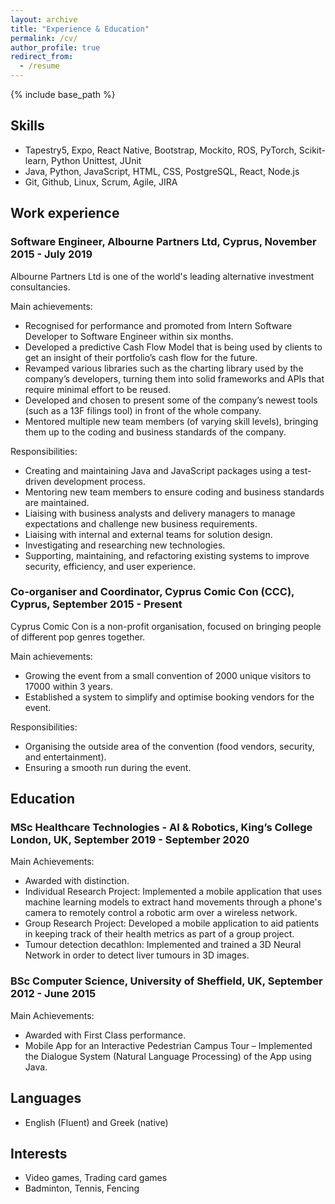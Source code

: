```yaml
---
layout: archive
title: "Experience & Education"
permalink: /cv/
author_profile: true
redirect_from:
  - /resume
---
```


{% include base_path %}

## Skills
  * Tapestry5, Expo, React Native, Bootstrap, Mockito, ROS, PyTorch, Scikit-learn, Python Unittest, JUnit
  * Java, Python, JavaScript, HTML, CSS, PostgreSQL, React, Node.js
  * Git, Github, Linux, Scrum, Agile, JIRA


## Work experience

### Software Engineer, Albourne Partners Ltd, Cyprus, November 2015 - July 2019    

  Albourne Partners Ltd is one of the world's leading alternative investment consultancies.

  Main achievements:
  * Recognised for performance and promoted from Intern Software Developer to Software Engineer within six months.
  * Developed a predictive Cash Flow Model that is being used by clients to get an insight of their portfolio’s cash flow for the future.
  * Revamped various libraries such as the charting library used by the company’s developers, turning them into solid frameworks and APIs that require minimal effort to be reused.
  * Developed and chosen to present some of the company’s newest tools (such as a 13F filings tool) in front of the whole company.
  * Mentored multiple new team members (of varying skill levels), bringing them up to the coding and business standards of the company.

  Responsibilities:
  * Creating and maintaining Java and JavaScript packages using a test-driven development process.
  * Mentoring new team members to ensure coding and business standards are maintained.
  * Liaising with business analysts and delivery managers to manage expectations and challenge new business requirements.
  * Liaising with internal and external teams for solution design.
  * Investigating and researching new technologies.
  * Supporting, maintaining, and refactoring existing systems to improve security, efficiency, and user experience.

### Co-organiser and Coordinator, Cyprus Comic Con (CCC), Cyprus, September 2015 - Present

  Cyprus Comic Con is a non-profit organisation, focused on bringing people of different pop genres together. 

  Main achievements:
  * Growing the event from a small convention of 2000 unique visitors to 17000 within 3 years.
  * Established a system to simplify and optimise booking vendors for the event.

  Responsibilities:
  * Organising the outside area of the convention (food vendors, security, and entertainment).
  * Ensuring a smooth run during the event.

## Education

### MSc Healthcare Technologies - AI & Robotics, King’s College London, UK, September 2019 - September 2020

  Main Achievements:
  * Awarded with distinction.
  * Individual Research Project: Implemented a mobile application that uses machine learning models to extract hand movements through a phone's camera to remotely control a robotic arm over a wireless network.
  * Group Research Project: Developed a mobile application to aid patients in keeping track of their health metrics as part of a group project. 
  * Tumour detection decathlon: Implemented and trained a 3D Neural Network in order to detect liver tumours in 3D images.

### BSc Computer Science, University of Sheffield, UK, September 2012 - June 2015

  Main Achievements:
  * Awarded with First Class performance.
  * Mobile App for an Interactive Pedestrian Campus Tour – Implemented the Dialogue System (Natural Language Processing) of the App using Java.

## Languages
  * English (Fluent) and Greek (native)

## Interests
  * Video games, Trading card games
  * Badminton, Tennis, Fencing

